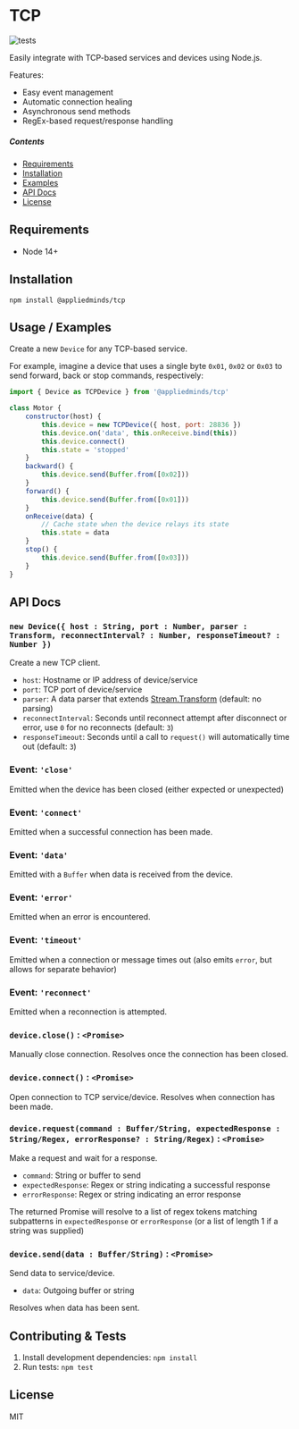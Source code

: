 TCP
===

![tests](https://github.com/appliedminds/tcp/workflows/CI/badge.svg?branch=master)

Easily integrate with TCP-based services and devices using Node.js.

Features:

 * Easy event management
 * Automatic connection healing
 * Asynchronous send methods
 * RegEx-based request/response handling

##### Contents

- [Requirements](#requirements)
- [Installation](#installation)
- [Examples](#usage--examples)
- [API Docs](#api-docs)
- [License](#license)

Requirements
------------

 * Node 14+

Installation
------------

```shell
npm install @appliedminds/tcp
```

Usage / Examples
----------------

Create a new `Device` for any TCP-based service.

For example, imagine a device that uses a single byte `0x01`, `0x02` or `0x03` to send forward, back or stop commands, respectively:

```javascript
import { Device as TCPDevice } from '@appliedminds/tcp'

class Motor {
    constructor(host) {
        this.device = new TCPDevice({ host, port: 28836 })
        this.device.on('data', this.onReceive.bind(this))
        this.device.connect()
        this.state = 'stopped'
    }
    backward() {
        this.device.send(Buffer.from([0x02]))
    }
    forward() {
        this.device.send(Buffer.from([0x01]))
    }
    onReceive(data) {
        // Cache state when the device relays its state
        this.state = data
    }
    stop() {
        this.device.send(Buffer.from([0x03]))
    }
}
```

API Docs
--------

### `new Device({ host : String, port : Number, parser : Transform, reconnectInterval? : Number, responseTimeout? : Number })`

Create a new TCP client.

  * `host`: Hostname or IP address of device/service
  * `port`: TCP port of device/service
  * `parser`: A data parser that extends [Stream.Transform](https://nodejs.org/api/stream.html#stream_class_stream_transform) (default: no parsing)
  * `reconnectInterval`: Seconds until reconnect attempt after disconnect or error, use `0` for no reconnects (default: `3`)
  * `responseTimeout`: Seconds until a call to `request()` will automatically time out (default: `3`)

### Event: `'close'`

Emitted when the device has been closed (either expected or unexpected)

### Event: `'connect'`

Emitted when a successful connection has been made.

### Event: `'data'`

Emitted with a `Buffer` when data is received from the device.

### Event: `'error'`

Emitted when an error is encountered.

### Event: `'timeout'`

Emitted when a connection or message times out (also emits `error`, but allows for separate behavior)

### Event: `'reconnect'`

Emitted when a reconnection is attempted.

### `device.close()` : `<Promise>`

Manually close connection. Resolves once the connection has been closed.
  
### `device.connect()` : `<Promise>`

Open connection to TCP service/device. Resolves when connection has been made.

### `device.request(command : Buffer/String, expectedResponse : String/Regex, errorResponse? : String/Regex)` : `<Promise>`

Make a request and wait for a response.

 * `command`: String or buffer to send
 * `expectedResponse`: Regex or string indicating a successful response
 * `errorResponse`: Regex or string indicating an error response

The returned Promise will resolve to a list of regex tokens matching subpatterns in `expectedResponse` or `errorResponse` (or a list of length 1 if a string was supplied)

### `device.send(data : Buffer/String)` : `<Promise>`

Send data to service/device.

  * `data`: Outgoing buffer or string

Resolves when data has been sent.

Contributing & Tests
-------------------

1. Install development dependencies: `npm install`
2. Run tests: `npm test`

License
-------

MIT
